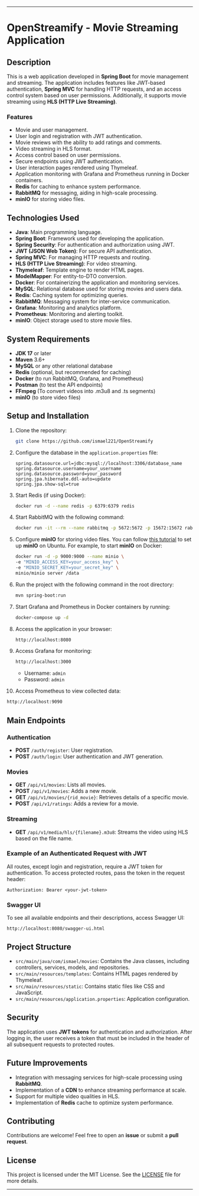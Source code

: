 
---

# OpenStreamify - Movie Streaming Application

## Description

This is a web application developed in **Spring Boot** for movie management and streaming. The application includes features like JWT-based authentication, **Spring MVC** for handling HTTP requests, and an access control system based on user permissions. Additionally, it supports movie streaming using **HLS (HTTP Live Streaming)**.

### Features

- Movie and user management.
- User login and registration with JWT authentication.
- Movie reviews with the ability to add ratings and comments.
- Video streaming in HLS format.
- Access control based on user permissions.
- Secure endpoints using JWT authentication.
- User interaction pages rendered using Thymeleaf.
- Application monitoring with Grafana and Prometheus running in Docker containers.
- **Redis** for caching to enhance system performance.
- **RabbitMQ** for messaging, aiding in high-scale processing.
- **minIO** for storing video files.

## Technologies Used

- **Java**: Main programming language.
- **Spring Boot**: Framework used for developing the application.
- **Spring Security**: For authentication and authorization using JWT.
- **JWT (JSON Web Token)**: For secure API authentication.
- **Spring MVC**: For managing HTTP requests and routing.
- **HLS (HTTP Live Streaming)**: For video streaming.
- **Thymeleaf**: Template engine to render HTML pages.
- **ModelMapper**: For entity-to-DTO conversion.
- **Docker**: For containerizing the application and monitoring services.
- **MySQL**: Relational database used for storing movies and users data.
- **Redis**: Caching system for optimizing queries.
- **RabbitMQ**: Messaging system for inter-service communication.
- **Grafana**: Monitoring and analytics platform.
- **Prometheus**: Monitoring and alerting toolkit.
- **minIO**: Object storage used to store movie files.

## System Requirements

- **JDK 17** or later
- **Maven** 3.6+
- **MySQL** or any other relational database
- **Redis** (optional, but recommended for caching)
- **Docker** (to run RabbitMQ, Grafana, and Prometheus)
- **Postman** (to test the API endpoints)
- **FFmpeg** (To convert videos into .m3u8 and .ts segments)
- **minIO** (to store video files)

## Setup and Installation

1. Clone the repository:
   ```bash
   git clone https://github.com/ismael221/OpenStreamify
   ```

2. Configure the database in the `application.properties` file:
   ```properties
   spring.datasource.url=jdbc:mysql://localhost:3306/database_name
   spring.datasource.username=your_username
   spring.datasource.password=your_password
   spring.jpa.hibernate.ddl-auto=update
   spring.jpa.show-sql=true
   ```

3. Start Redis (if using Docker):
   ```bash
   docker run -d --name redis -p 6379:6379 redis
   ```

4. Start RabbitMQ with the following command:
   ```bash
   docker run -it --rm --name rabbitmq -p 5672:5672 -p 15672:15672 rabbitmq:3.13-management
   ```

5. Configure **minIO** for storing video files. You can follow [this tutorial](https://www.digitalocean.com/community/tutorials/how-to-set-up-minio-object-storage-server-in-standalone-mode-on-ubuntu-20-04) to set up **minIO** on Ubuntu. For example, to start **minIO** on Docker:
   ```bash
   docker run -d -p 9000:9000 --name minio \
   -e "MINIO_ACCESS_KEY=your_access_key" \
   -e "MINIO_SECRET_KEY=your_secret_key" \
   minio/minio server /data
   ```

6. Run the project with the following command in the root directory:
   ```bash
   mvn spring-boot:run
   ```

7. Start Grafana and Prometheus in Docker containers by running:
   ```bash
   docker-compose up -d
   ```

8. Access the application in your browser:
   ```bash
   http://localhost:8080
   ```

9. Access Grafana for monitoring:
   ```bash
   http://localhost:3000
   ```
   - Username: `admin`
   - Password: `admin`

10. Access Prometheus to view collected data:
   ```bash
   http://localhost:9090
   ```

## Main Endpoints

### Authentication

- **POST** `/auth/register`: User registration.
- **POST** `/auth/login`: User authentication and JWT generation.

### Movies

- **GET** `/api/v1/movies`: Lists all movies.
- **POST** `/api/v1/movies`: Adds a new movie.
- **GET** `/api/v1/movies/{rid_movie}`: Retrieves details of a specific movie.
- **POST** `/api/v1/ratings`: Adds a review for a movie.

### Streaming

- **GET** `/api/v1/media/hls/{filename}.m3u8`: Streams the video using HLS based on the file name.

### Example of an Authenticated Request with JWT

All routes, except login and registration, require a JWT token for authentication. To access protected routes, pass the token in the request header:

```http
Authorization: Bearer <your-jwt-token>
```

### Swagger UI

To see all available endpoints and their descriptions, access Swagger UI:
```
http://localhost:8080/swagger-ui.html
```

## Project Structure

- `src/main/java/com/ismael/movies`: Contains the Java classes, including controllers, services, models, and repositories.
- `src/main/resources/templates`: Contains HTML pages rendered by Thymeleaf.
- `src/main/resources/static`: Contains static files like CSS and JavaScript.
- `src/main/resources/application.properties`: Application configuration.

## Security

The application uses **JWT tokens** for authentication and authorization. After logging in, the user receives a token that must be included in the header of all subsequent requests to protected routes.

## Future Improvements

- Integration with messaging services for high-scale processing using **RabbitMQ**.
- Implementation of a **CDN** to enhance streaming performance at scale.
- Support for multiple video qualities in HLS.
- Implementation of **Redis** cache to optimize system performance.

## Contributing

Contributions are welcome! Feel free to open an **issue** or submit a **pull request**.

## License

This project is licensed under the MIT License. See the [LICENSE](./LICENSE) file for more details.

---